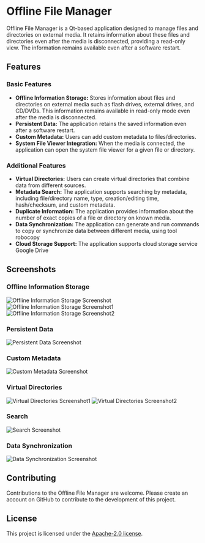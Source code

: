 # Offline File Manager

Offline File Manager is a Qt-based application designed to manage files and directories on external media. It retains information about these files and directories even after the media is disconnected, providing a read-only view. The information remains available even after a software restart.

## Features

### Basic Features

- **Offline Information Storage:** Stores information about files and directories on external media such as flash drives, external drives, and CD/DVDs. This information remains available in read-only mode even after the media is disconnected.
- **Persistent Data:** The application retains the saved information even after a software restart.
- **Custom Metadata:** Users can add custom metadata to files/directories.
- **System File Viewer Integration:** When the media is connected, the application can open the system file viewer for a given file or directory.

### Additional Features

- **Virtual Directories:** Users can create virtual directories that combine data from different sources.
- **Metadata Search:** The application supports searching by metadata, including file/directory name, type, creation/editing time, hash/checksum, and custom metadata.
- **Duplicate Information:** The application provides information about the number of exact copies of a file or directory on known media.
- **Data Synchronization:** The application can generate and run commands to copy or synchronize data between different media, using tool robocopy
- **Cloud Storage Support:** The application supports cloud storage service Google Drive

## Screenshots

### Offline Information Storage

![Offline Information Storage Screenshot](https://github.com/kshchuk/Offline-File-Manager/blob/main/docs/Screenshots/menu.png)
![Offline Information Storage Screenshot1](https://github.com/kshchuk/Offline-File-Manager/blob/main/docs/Screenshots/file.png)
![Offline Information Storage Screenshot2](https://github.com/kshchuk/Offline-File-Manager/blob/main/docs/Screenshots/reg.png)


### Persistent Data

![Persistent Data Screenshot](https://github.com/kshchuk/Offline-File-Manager/blob/main/docs/Screenshots/persistent.png)

### Custom Metadata

![Custom Metadata Screenshot](https://github.com/kshchuk/Offline-File-Manager/blob/main/docs/Screenshots/metadata.png)

### Virtual Directories

![Virtual Directories Screenshot1](https://github.com/kshchuk/Offline-File-Manager/blob/main/docs/Screenshots/virtmenu.png)
![Virtual Directories Screenshot2](https://github.com/kshchuk/Offline-File-Manager/blob/main/docs/Screenshots/add.png)

### Search

![Search Screenshot](https://github.com/kshchuk/Offline-File-Manager/blob/main/docs/Screenshots/search.png)

### Data Synchronization

![Data Synchronization Screenshot](https://github.com/kshchuk/Offline-File-Manager/blob/main/docs/Screenshots/robocopy.png)

## Contributing

Contributions to the Offline File Manager are welcome. Please create an account on GitHub to contribute to the development of this project.

## License

This project is licensed under the [Apache-2.0 license](https://github.com/kshchuk/Offline-File-Manager/blob/main/LICENSE).
